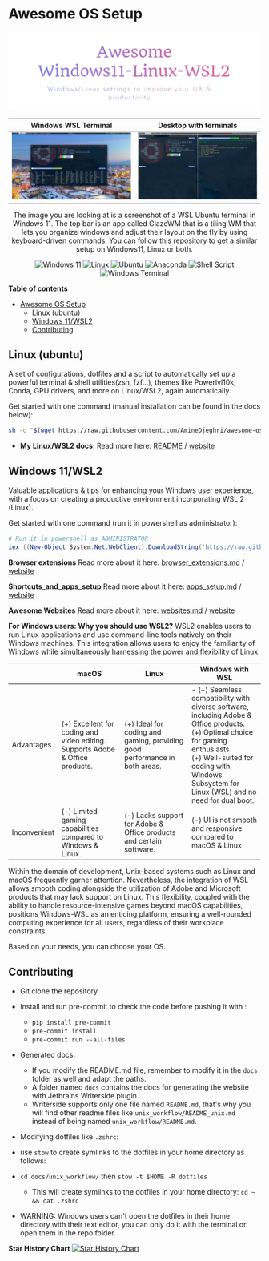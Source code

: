 # Awesome OS Setup
![Logo](docs/images/logo.png)


| Windows WSL Terminal                                          | Desktop with terminals                                             |
|---------------------------------------------------------------|--------------------------------------------------------------------|
| ![Windows WSL Terminal](docs/images/windows_wsl_terminal.png) | ![Desktop with terminals](docs/images/desktop_with_terminals.jpeg) |


<div style="text-align: center;">The image you are looking at is a screenshot of a WSL Ubuntu terminal in Windows 11. The top bar is an app called GlazeWM that is a tiling WM that lets you organize windows and adjust their layout on the fly by using keyboard-driven commands.
You can follow this repository to get a similar setup on Windows11, Linux or both.

![Windows 11](https://img.shields.io/badge/Windows%2011-%230079d5.svg?style=for-the-badge&logo=Windows%2011&logoColor=white)
[![Linux](https://img.shields.io/badge/-Linux-grey?style=for-the-badge&logo=linux)](https://www.microsoft.com/en-in/windows)
![Ubuntu](https://img.shields.io/badge/Ubuntu-E95420?style=for-the-badge&logo=ubuntu&logoColor=white)
![Anaconda](https://img.shields.io/badge/Anaconda-%2344A833.svg?style=for-the-badge&logo=anaconda&logoColor=white)
![Shell Script](https://img.shields.io/badge/shell_script-%23121011.svg?style=for-the-badge&logo=gnu-bash&logoColor=white)
![Windows Terminal](https://img.shields.io/badge/Windows%20Terminal-%234D4D4D.svg?style=for-the-badge&logo=windows-terminal&logoColor=white)
</div>

**Table of contents**
<!-- TOC -->
* [Awesome OS Setup](#awesome-os-setup)
  * [Linux (ubuntu)](#linux-ubuntu)
  * [Windows 11/WSL2](#windows-11wsl2)
  * [Contributing](#contributing)
<!-- TOC -->

## Linux (ubuntu)
A set of configurations,
dotfiles and a script to automatically set up a powerful terminal & shell utilities(zsh, fzf...),
themes like Powerlvl10k, Conda, GPU drivers, and more on Linux/WSL2, again automatically.

Get started with one command (manual installation can be found in the docs below):
```bash
sh -c "$(wget https://raw.githubusercontent.com/AmineDjeghri/awesome-os-setup/main/docs/unix_workflow/setup_linux.sh -O -)"
```
- **My Linux/WSL2 docs**: Read more here: [README](docs/unix_workflow/README_unix.md) / [website](https://setup.aminedjeghri.com/readme-unix.html)

## Windows 11/WSL2
Valuable applications & tips for enhancing your Windows user experience, with a focus on creating a productive environment incorporating WSL 2 (Linux).

Get started with one command (run it in powershell as administrator):

```powershell
# Run it in powershell as ADMINISTRATOR
iex ((New-Object System.Net.WebClient).DownloadString('https://raw.githubusercontent.com/AmineDjeghri/awesome-os-setup/main/docs/windows_workflow/setup_windows.ps1'))

```

**Browser extensions**
Read more about it here: [browser_extensions.md](docs/windows_workflow/browser_extensions.md) / [website](https://setup.aminedjeghri.com/browser-extensions.html)

**Shortcuts_and_apps_setup**
Read more about it here:
[apps_setup.md](docs/shortcuts_and_apps_setup.md) / [website](https://setup.aminedjeghri.com/shortcuts_and_apps_setup.html)

**Awesome Websites**
Read more about it here:
[websites.md](docs/awesome_websites.md) / [website](https://setup.aminedjeghri.com/awesome-websites.html)


**For Windows users: Why you should use WSL2?**
WSL2 enables users to run Linux applications and use command-line tools natively on their Windows machines.
This integration allows users
to enjoy the familiarity of Windows while simultaneously harnessing the power and flexibility of Linux.

|              | macOS                                                                         | Linux                                                                      | Windows with WSL                                                                                                                                                                                                                          |
|--------------|-------------------------------------------------------------------------------|----------------------------------------------------------------------------|-------------------------------------------------------------------------------------------------------------------------------------------------------------------------------------------------------------------------------------------|
| Advantages   | (+) Excellent for coding and video editing. Supports Adobe & Office products. | (+) Ideal for coding and gaming, providing good performance in both areas. | - (+) Seamless compatibility with diverse software, including Adobe & Office products. </br> (+) Optimal choice for gaming enthusiasts </br> (+) Well-suited for coding with Windows Subsystem for Linux (WSL) and no need for dual boot. |
| Inconvenient | (-) Limited gaming capabilities compared to Windows & Linux.                  | (-) Lacks support for Adobe & Office products and certain software.        | (-) UI is not smooth and responsive compared to macOS & Linux                                                                                                                                                                             |

Within the domain of development, Unix-based systems such as Linux and macOS frequently garner attention. Nevertheless, the integration of WSL allows smooth coding alongside the utilization of Adobe and Microsoft products that may lack support on Linux. This flexibility, coupled with the ability to handle resource-intensive games beyond macOS capabilities, positions Windows-WSL as an enticing platform, ensuring a well-rounded computing experience for all users, regardless of their workplace constraints.

Based on your needs, you can choose your OS.

## Contributing
- Git clone the repository
- Install and run pre-commit to check the code before pushing it with :
  - `pip install pre-commit`
  - `pre-commit install`
  - `pre-commit run --all-files`

- Generated docs:
    - If you modify the README.md file, remember to modify it in the `docs` folder as well and adapt the paths.
    - A folder named `docs` contains the docs for generating the website with Jetbrains Writerside plugin.
    - Writerside supports only one file named `README.md`, that's why you will find other readme files like `unix_workflow/README_unix.md` instead of being named `unix_workflow/README.md`.
-  Modifying dotfiles like `.zshrc`:
  - use `stow` to create symlinks to the dotfiles in your home directory as follows:
  - `cd docs/unix_workflow/` then ``stow -t $HOME -R dotfiles ``
    - This will create symlinks to the dotfiles in your home directory: ``cd ~ && cat .zshrc``
  - WARNING: Windows users can't open the dotfiles in their home directory with their text editor, you can only do it with the terminal or open them in the repo folder.


**Star History Chart**
[![Star History Chart](https://api.star-history.com/svg?repos=aminedjeghri/awesomewindows11&type=Date)](https://star-history.com/#aminedjeghri/awesomewindows11&Date)
